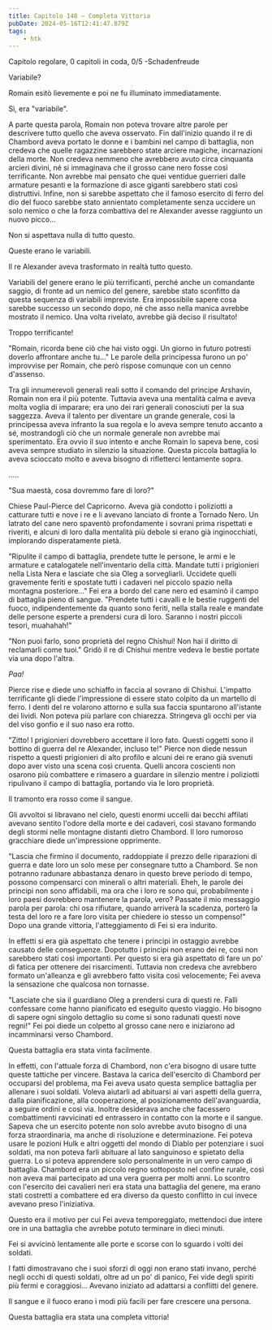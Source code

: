 ```yaml
---
title: Capitolo 148 – Completa Vittoria
pubDate: 2024-05-16T12:41:47.879Z
tags:
    - htk
---
```


Capitolo regolare,
0 capitoli in coda, 0/5
-Schadenfreude

Variabile?

Romain esitò lievemente e poi ne fu illuminato immediatamente.

Sì, era "variabile".

A parte questa parola, Romain non poteva trovare altre parole per descrivere tutto quello che aveva osservato. Fin dall'inizio quando il re di Chambord aveva portato le donne e i bambini nel campo di battaglia, non credeva che quelle ragazzine sarebbero state arciere magiche, incarnazioni della morte. Non credeva nemmeno che avrebbero avuto circa cinquanta arcieri divini, né si immaginava che il grosso cane nero fosse così terrificante.
Non avrebbe mai pensato che quei ventidue guerrieri dalle armature pesanti e la formazione di asce giganti sarebbero stati così distruttivi. Infine, non si sarebbe aspettato che il famoso esercito di ferro del dio del fuoco sarebbe stato annientato completamente senza uccidere un solo nemico o che la forza combattiva del re Alexander avesse raggiunto un nuovo picco...

Non si aspettava nulla di tutto questo.

Queste erano le variabili.

Il re Alexander aveva trasformato in realtà tutto questo.

Variabili del genere erano le più terrificanti, perché anche un comandante saggio, di fronte ad un nemico del genere, sarebbe stato sconfitto da questa sequenza di variabili impreviste. Era impossibile sapere cosa sarebbe successo un secondo dopo, né che asso nella manica avrebbe mostrato il nemico. Una volta rivelato, avrebbe già deciso il risultato!

Troppo terrificante!

"Romain, ricorda bene ciò che hai visto oggi. Un giorno in futuro potresti doverlo affrontare anche tu..." Le parole della principessa furono un po' improvvise per Romain, che però rispose comunque con un cenno d'assenso.

Tra gli innumerevoli generali reali sotto il comando del principe Arshavin, Romain non era il più potente. Tuttavia aveva una mentalità calma e aveva molta voglia di imparare; era uno dei rari generali conosciuti per la sua saggezza.
Aveva il talento per diventare un grande generale, così la principessa aveva infranto la sua regola e lo aveva sempre tenuto accanto a sé, mostrandogli ciò che un normale generale non avrebbe mai sperimentato.
Era ovvio il suo intento e anche Romain lo sapeva bene, così aveva sempre studiato in silenzio la situazione. Questa piccola battaglia lo aveva scioccato molto e aveva bisogno di rifletterci lentamente sopra.

.....

"Sua maestà, cosa dovremmo fare di loro?"

Chiese Paul-Pierce del Capricorno. Aveva già condotto i poliziotti a catturare tutti e nove i re e li avevano lanciato di fronte a Tornado Nero. Un latrato del cane nero spaventò profondamente i sovrani prima rispettati e riveriti, e alcuni di loro dalla mentalità più debole si erano già inginocchiati, implorando disperatamente pietà.

"Ripulite il campo di battaglia, prendete tutte le persone, le armi e le armature e catalogatele nell'inventario della città. Mandate tutti i prigionieri nella Lista Nera e lasciate che sia Oleg a sorvegliarli. Uccidete quelli gravemente feriti e spostate tutti i cadaveri nel piccolo spazio nella montagna posteriore..." Fei era a bordo del cane nero ed esaminò il campo di battaglia pieno di sangue. "Prendete tutti i cavalli e le bestie ruggenti del fuoco, indipendentemente da quanto sono feriti, nella stalla reale e mandate delle persone esperte a prendersi cura di loro. Saranno i nostri piccoli tesori, muahahah!"

"Non puoi farlo, sono proprietà del regno Chishui! Non hai il diritto di reclamarli come tuoi." Gridò il re di Chishui mentre vedeva le bestie portate via una dopo l'altra.

<em>Paa!</em>

Pierce rise e diede uno schiaffo in faccia al sovrano di Chishui. L'impatto terrificante gli diede l'impressione di essere stato colpito da un martello di ferro. I denti del re volarono attorno e sulla sua faccia spuntarono all'istante dei lividi. Non poteva più parlare con chiarezza. Stringeva gli occhi per via del viso gonfio e il suo naso era rotto.

"Zitto! I prigionieri dovrebbero accettare il loro fato. Questi oggetti sono il bottino di guerra del re Alexander, incluso te!" Pierce non diede nessun rispetto a questi prigionieri di alto profilo e alcuni dei re erano già svenuti dopo aver visto una scena così cruenta. Quelli ancora coscienti non osarono più combattere e rimasero a guardare in silenzio mentre i poliziotti ripulivano il campo di battaglia, portando via le loro proprietà.

Il tramonto era rosso come il sangue.

Gli avvoltoi si libravano nel cielo, questi enormi uccelli dai becchi affilati avevano sentito l'odore della morte e dei cadaveri, così stavano formando degli stormi nelle montagne distanti dietro Chambord. Il loro rumoroso gracchiare diede un'impressione opprimente.

"Lascia che firmino il documento, raddoppiate il prezzo delle riparazioni di guerra e date loro un solo mese per consegnare tutto a Chambord. Se non potranno radunare abbastanza denaro in questo breve periodo di tempo, possono compensarci con minerali o altri materiali. Eheh, le parole dei principi non sono affidabili, ma ora che i loro re sono qui, probabilmente i loro paesi dovrebbero mantenere la parola, vero? Passate il mio messaggio parola per parola: chi osa rifiutare, quando arriverà la scadenza, porterò la testa del loro re a fare loro visita per chiedere io stesso un compenso!" Dopo una grande vittoria, l'atteggiamento di Fei si era indurito.

In effetti si era già aspettato che tenere i principi in ostaggio avrebbe causato delle conseguenze. Dopotutto i principi non erano dei re, così non sarebbero stati così importanti. Per questo si era già aspettato di fare un po' di fatica per ottenere dei risarcimenti. Tuttavia non credeva che avrebbero formato un'alleanza e gli avrebbero fatto visita così velocemente; Fei aveva la sensazione che qualcosa non tornasse.

"Lasciate che sia il guardiano Oleg a prendersi cura di questi re. Falli confessare come hanno pianificato ed eseguito questo viaggio. Ho bisogno di sapere ogni singolo dettaglio su come si sono radunati questi nove regni!" Fei poi diede un colpetto al grosso cane nero e iniziarono ad incamminarsi verso Chambord.

Questa battaglia era stata vinta facilmente.

In effetti, con l'attuale forza di Chambord, non c'era bisogno di usare tutte queste tattiche per vincere. Bastava la carica dell'esercito di Chambord per occuparsi del problema, ma Fei aveva usato questa semplice battaglia per allenare i suoi soldati. Voleva aiutarli ad abituarsi ai vari aspetti della guerra, dalla pianificazione, alla cooperazione, al posizionamento dell'avanguardia, a seguire ordini e così via. Inoltre desiderava anche che facessero combattimenti ravvicinati ed entrassero in contatto con la morte e il sangue.
Sapeva che un esercito potente non solo avrebbe avuto bisogno di una forza straordinaria, ma anche di risoluzione e determinazione. Fei poteva usare le pozioni Hulk e altri oggetti del mondo di Diablo per potenziare i suoi soldati, ma non poteva farli abituare al lato sanguinoso e spietato della guerra. Lo si poteva apprendere solo personalmente in un vero campo di battaglia.
Chambord era un piccolo regno sottoposto nel confine rurale, così non aveva mai partecipato ad una vera guerra per molti anni. Lo scontro con l'esercito dei cavalieri neri era stata una battaglia del genere, ma erano stati costretti a combattere ed era diverso da questo conflitto in cui invece avevano preso l'iniziativa.

Questo era il motivo per cui Fei aveva temporeggiato, mettendoci due intere ore in una battaglia che avrebbe potuto terminare in dieci minuti.

Fei si avvicinò lentamente alle porte e scorse con lo sguardo i volti dei soldati.

I fatti dimostravano che i suoi sforzi di oggi non erano stati invano, perché negli occhi di questi soldati, oltre ad un po' di panico, Fei vide degli spiriti più fermi e coraggiosi... Avevano iniziato ad adattarsi a conflitti del genere.

Il sangue e il fuoco erano i modi più facili per fare crescere una persona.

Questa battaglia era stata una completa vittoria!



